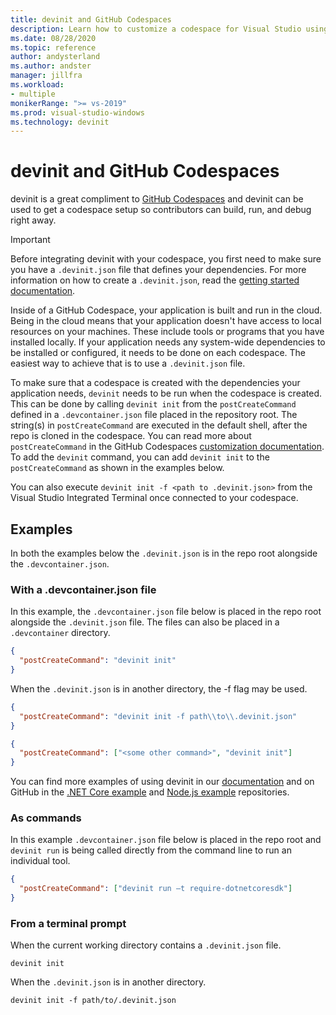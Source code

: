 ```yaml
---
title: devinit and GitHub Codespaces
description: Learn how to customize a codespace for Visual Studio using devinit.
ms.date: 08/28/2020
ms.topic: reference
author: andysterland
ms.author: andster
manager: jillfra
ms.workload:
- multiple
monikerRange: ">= vs-2019"
ms.prod: visual-studio-windows
ms.technology: devinit
---
```

# devinit and GitHub Codespaces

devinit is a great compliment to [GitHub Codespaces](https://github.com/features/codespaces) and devinit can be used to get a codespace setup so contributors can build, run, and debug right away.

> [!IMPORTANT]
> Before integrating devinit with your codespace, you first need to make sure you have a `.devinit.json` file that defines your dependencies. For more information on how to create a `.devinit.json`, read the [getting started documentation](getting-started-with-devinit.md).

Inside of a GitHub Codespace, your application is built and run in the cloud. Being in the cloud means that your application doesn't have access to local resources on your machines. These include tools or programs that you have installed locally. If your application needs any system-wide dependencies to be installed or configured, it needs to be done on each codespace. The easiest way to achieve that is to use a `.devinit.json` file.

To make sure that a codespace is created with the dependencies your application needs, `devinit` needs to be run when the codespace is created. This can be done by calling `devinit init` from the `postCreateCommand` defined in a `.devcontainer.json` file placed in the repository root. The string(s) in `postCreateCommand` are executed in the default shell, after the repo is cloned in the codespace. You can read more about `postCreateCommand` in the GitHub Codespaces [customization documentation](https://docs.github.com/github/developing-online-with-codespaces/configuring-codespaces-for-your-project). To add the `devinit` command, you can add `devinit init` to the `postCreateCommand` as shown in the examples below.

You can also execute `devinit init -f <path to .devinit.json>` from the Visual Studio Integrated Terminal once connected to your codespace.

## Examples

In both the examples below the `.devinit.json` is in the repo root alongside the `.devcontainer.json`.

### With a .devcontainer.json file

In this example, the `.devcontainer.json` file below is placed in the repo root alongside the `.devinit.json` file. The files can also be placed in a `.devcontainer` directory.

```json
{
  "postCreateCommand": "devinit init"
}
```

When the `.devinit.json` is in another directory, the -f flag may be used.

```json
{
  "postCreateCommand": "devinit init -f path\\to\\.devinit.json"
}

```

```json
{
  "postCreateCommand": ["<some other command>", "devinit init"]
}
```

You can find more examples of using devinit in our [documentation](sample-all-tool.md) and on GitHub in the [.NET Core example](https://github.com/microsoft/devinit-example-dotnet-core) and [Node.js example](https://github.com/microsoft/devinit-example-nodejs) repositories.

### As commands

In this example `.devcontainer.json` file below is placed in the repo root and `devinit run` is being called directly from the command line to run an individual tool.  

```json
{
  "postCreateCommand": ["devinit run –t require-dotnetcoresdk"]
}
```

### From a terminal prompt

When the current working directory contains a `.devinit.json` file.

```console
devinit init
```

When the `.devinit.json` is in another directory.

```console
devinit init -f path/to/.devinit.json
```
